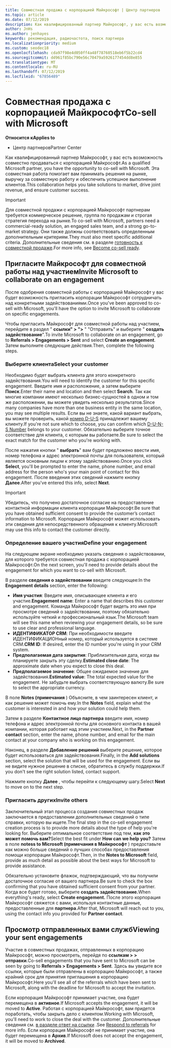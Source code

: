 ```yaml
---
title: Совместная продажа с корпорацией Майкрософт | Центр партнеров
ms.topic: article
ms.date: 07/12/2019
description: Как квалифицированный партнер Майкрософт, у вас есть возможность совместно продаваться с корпорацией Майкрософт. Эта совместная работа помогает вам принимать решения на рынке, выручку за совместную работу и обеспечить успешное выполнение клиентов.
author: JnHs
ms.author: jenhayes
keywords: рекомендация, радиочастота, поиск партнера
ms.localizationpriority: medium
ms.custom: seodec18
ms.openlocfilehash: cda97f98e4d050ff4a48f78760518eb6f5b22cd4
ms.sourcegitcommit: dd961f85bc790e56c70479a5926177454dd8e855
ms.translationtype: MT
ms.contentlocale: ru-RU
ms.lasthandoff: 07/12/2019
ms.locfileid: "67856489"
---
```

# <a name="co-sell-with-microsoft"></a><span data-ttu-id="94a34-105">Совместная продажа с корпорацией Майкрософт</span><span class="sxs-lookup"><span data-stu-id="94a34-105">Co-sell with Microsoft</span></span>

<span data-ttu-id="94a34-106">**Относится к**</span><span class="sxs-lookup"><span data-stu-id="94a34-106">**Applies to**</span></span>

-  <span data-ttu-id="94a34-107">Центр партнеров</span><span class="sxs-lookup"><span data-stu-id="94a34-107">Partner Center</span></span>

<span data-ttu-id="94a34-108">Как квалифицированный партнер Майкрософт, у вас есть возможность совместно продаваться с корпорацией Майкрософт.</span><span class="sxs-lookup"><span data-stu-id="94a34-108">As a qualified Microsoft partner, you have the opportunity to co-sell with Microsoft.</span></span> <span data-ttu-id="94a34-109">Эта совместная работа помогает вам принимать решения на рынке, выручку за совместную работу и обеспечить успешное выполнение клиентов.</span><span class="sxs-lookup"><span data-stu-id="94a34-109">This collaboration helps you take solutions to market, drive joint revenue, and ensure customer success.</span></span>

> [!IMPORTANT]
> <span data-ttu-id="94a34-110">Для совместной продажи с корпорацией Майкрософт партнерам требуется коммерческое решение, группа по продажам и строгая стратегия перехода на рынке.</span><span class="sxs-lookup"><span data-stu-id="94a34-110">To co-sell with Microsoft, partners need a commercial-ready solution, an engaged sales team, and a strong go-to-market strategy.</span></span> <span data-ttu-id="94a34-111">Они также должны соответствовать определенным дополнительным критериям.</span><span class="sxs-lookup"><span data-stu-id="94a34-111">They must also meet specific additional criteria.</span></span> <span data-ttu-id="94a34-112">Дополнительные сведения см. в разделе [готовность к совместной продаже](https://partner.microsoft.com/reach-customers/selling-with-microsoft#become-ready).</span><span class="sxs-lookup"><span data-stu-id="94a34-112">For more info, see [Become co-sell ready](https://partner.microsoft.com/reach-customers/selling-with-microsoft#become-ready).</span></span>

## <a name="invite-microsoft-to-collaborate-on-an-engagement"></a><span data-ttu-id="94a34-113">Пригласите Майкрософт для совместной работы над участием</span><span class="sxs-lookup"><span data-stu-id="94a34-113">Invite Microsoft to collaborate on an engagement</span></span>

<span data-ttu-id="94a34-114">После одобрения совместной работы с корпорацией Майкрософт у вас будет возможность пригласить корпорации Майкрософт сотрудничать над конкретными задействованиями.</span><span class="sxs-lookup"><span data-stu-id="94a34-114">Once you've been approved to co-sell with Microsoft, you'll have the option to invite Microsoft to collaborate on specific engagements.</span></span>

<span data-ttu-id="94a34-115">Чтобы пригласить Майкрософт для совместной работы над участием, перейдите в раздел " **ссылки" > ">** " "Отправить" и выберите " **создать задействование**".</span><span class="sxs-lookup"><span data-stu-id="94a34-115">To invite Microsoft to collaborate on an engagement, go to **Referrals > Engagements > Sent** and select **Create an engagement**.</span></span> <span data-ttu-id="94a34-116">Затем выполните следующие действия.</span><span class="sxs-lookup"><span data-stu-id="94a34-116">Then, complete the following steps.</span></span>

### <a name="select-your-customer"></a><span data-ttu-id="94a34-117">Выберите клиента</span><span class="sxs-lookup"><span data-stu-id="94a34-117">Select your customer</span></span>

<span data-ttu-id="94a34-118">Необходимо будет выбрать клиента для этого конкретного задействования.</span><span class="sxs-lookup"><span data-stu-id="94a34-118">You will need to identify the customer for this specific engagement.</span></span> <span data-ttu-id="94a34-119">Введите имя и расположение, а затем выберите **Поиск**.</span><span class="sxs-lookup"><span data-stu-id="94a34-119">Enter their name and location and then select **Search**.</span></span> <span data-ttu-id="94a34-120">Так как многие компании имеют несколько бизнес-сущностей в одном и том же расположении, вы можете увидеть несколько результатов.</span><span class="sxs-lookup"><span data-stu-id="94a34-120">Since many companies have more than one business entity in the same location, you may see multiple results.</span></span> <span data-ttu-id="94a34-121">Если вы не знаете, какой вариант выбрать, вы можете проверить, какой [номер D-U-S](https://www.dnb.com/duns-number.html) принадлежит вашему клиенту.</span><span class="sxs-lookup"><span data-stu-id="94a34-121">If you're not sure which to choose, you can confirm which [D-U-N-S Number](https://www.dnb.com/duns-number.html) belongs to your customer.</span></span> <span data-ttu-id="94a34-122">Обязательно выберите точное соответствие для клиента, с которым вы работаете.</span><span class="sxs-lookup"><span data-stu-id="94a34-122">Be sure to select the exact match for the customer who you're working with.</span></span> 

<span data-ttu-id="94a34-123">После нажатия кнопки " **выбрать**" вам будет предложено ввести имя, номер телефона и адрес электронной почты для пользователя, который является основным лицом к этому задействованию.</span><span class="sxs-lookup"><span data-stu-id="94a34-123">Once you click **Select**, you'll be prompted to enter the name, phone number, and email address for the person who's your main point of contact for this engagement.</span></span> <span data-ttu-id="94a34-124">После введения этих сведений нажмите кнопку **Далее**.</span><span class="sxs-lookup"><span data-stu-id="94a34-124">After you've entered this info, select **Next**.</span></span>

> [!IMPORTANT]
> <span data-ttu-id="94a34-125">Убедитесь, что получено достаточное согласие на предоставление контактной информации клиента корпорации Майкрософт.</span><span class="sxs-lookup"><span data-stu-id="94a34-125">Be sure that you have obtained sufficient consent to provide the customer’s contact information to Microsoft.</span></span> <span data-ttu-id="94a34-126">Корпорация Майкрософт может использовать эти сведения для непосредственного обращения к клиенту.</span><span class="sxs-lookup"><span data-stu-id="94a34-126">Microsoft may use this info to contact the customer directly.</span></span>

### <a name="define-your-engagement"></a><span data-ttu-id="94a34-127">Определение вашего участия</span><span class="sxs-lookup"><span data-stu-id="94a34-127">Define your engagement</span></span>

<span data-ttu-id="94a34-128">На следующем экране необходимо указать сведения о задействовании, для которого требуется совместная продажа с корпорацией Майкрософт.</span><span class="sxs-lookup"><span data-stu-id="94a34-128">On the next screen, you'll need to provide details about the engagement for which you want to co-sell with Microsoft.</span></span>

<span data-ttu-id="94a34-129">В разделе **сведения о задействовании** введите следующее:</span><span class="sxs-lookup"><span data-stu-id="94a34-129">In the **Engagement details** section, enter the following:</span></span>
- <span data-ttu-id="94a34-130">**Имя участия**: Введите имя, описывающее клиента и его участие.</span><span class="sxs-lookup"><span data-stu-id="94a34-130">**Engagement name**: Enter a name that describes this customer and engagement.</span></span> <span data-ttu-id="94a34-131">Команда Майкрософт будет видеть это имя при просмотре сведений о задействовании, поэтому обязательно используйте четкий и профессиональный язык.</span><span class="sxs-lookup"><span data-stu-id="94a34-131">The Microsoft team will see this name when reviewing your engagement details, so be sure to use clear and professional language.</span></span>
- <span data-ttu-id="94a34-132">**ИДЕНТИФИКАТОР CRM**: При необходимости введите ИДЕНТИФИКАЦИОНный номер, который используется в системе CRM.</span><span class="sxs-lookup"><span data-stu-id="94a34-132">**CRM ID**: If desired, enter the ID number you're using in your CRM system.</span></span>
- <span data-ttu-id="94a34-133">**Предполагаемая дата закрытия**: Приблизительная дата, когда вы планируете закрыть эту сделку.</span><span class="sxs-lookup"><span data-stu-id="94a34-133">**Estimated close date**: The approximate date when you expect to close this deal.</span></span>
- <span data-ttu-id="94a34-134">**Предполагаемое значение**: Общее ожидаемое значение для задействования.</span><span class="sxs-lookup"><span data-stu-id="94a34-134">**Estimated value**: The total expected value for the engagement.</span></span> <span data-ttu-id="94a34-135">Не забудьте выбрать соответствующую валюту.</span><span class="sxs-lookup"><span data-stu-id="94a34-135">Be sure to select the appropriate currency.</span></span>

<span data-ttu-id="94a34-136">В поле **Notes (примечания** ) Объясните, в чем заинтересен клиент, и как решение может помочь ему.</span><span class="sxs-lookup"><span data-stu-id="94a34-136">In the **Notes** field, explain what the customer is interested in and how your solution could help them.</span></span>

 <span data-ttu-id="94a34-137">Затем в разделе **Контактное лицо партнера** введите имя, номер телефона и адрес электронной почты для основного контакта в вашей компании, которая работает над этим участием.</span><span class="sxs-lookup"><span data-stu-id="94a34-137">Next, in the **Partner contact** section, enter the name, phone number, and email for the main contact at your company who is working on this engagement.</span></span>

<span data-ttu-id="94a34-138">Наконец, в разделе **Добавление решений** выберите решение, которое будет использоваться для задействования.</span><span class="sxs-lookup"><span data-stu-id="94a34-138">Finally, in the **Add solutions** section, select the solution that will be used for the engagement.</span></span> <span data-ttu-id="94a34-139">Если вы не видите нужное решение в списке, обратитесь в службу поддержки.</span><span class="sxs-lookup"><span data-stu-id="94a34-139">If you don't see the right solution listed, contact support.</span></span>

<span data-ttu-id="94a34-140">Нажмите кнопку **Далее** , чтобы перейти к следующему шагу.</span><span class="sxs-lookup"><span data-stu-id="94a34-140">Select **Next** to move on to the next step.</span></span>

### <a name="invite-others"></a><span data-ttu-id="94a34-141">Пригласить других</span><span class="sxs-lookup"><span data-stu-id="94a34-141">Invite others</span></span>

<span data-ttu-id="94a34-142">Заключительный этап процесса создания совместных продаж заключается в предоставлении дополнительных сведений о типе справки, которую вы ищете.</span><span class="sxs-lookup"><span data-stu-id="94a34-142">The final step in the co-sell engagement creation process is to provide more details about the type of help you're looking for.</span></span> <span data-ttu-id="94a34-143">Выберите оптимальное соответствие под тем, **как это может помочь вам?**</span><span class="sxs-lookup"><span data-stu-id="94a34-143">Select the best fit under **How can we help you?**</span></span> <span data-ttu-id="94a34-144">Затем в поле **notess to Microsoft (примечания в Майкрософт** ) предоставьте как можно больше сведений о лучших способах предоставления помощи корпорации Майкрософт.</span><span class="sxs-lookup"><span data-stu-id="94a34-144">Then, in the **Notes to Microsoft** field, provide as much detail as possible about the best ways for Microsoft to provide assistance.</span></span>

<span data-ttu-id="94a34-145">Обязательно установите флажок, подтверждающий, что вы получили достаточное согласие от вашего партнера.</span><span class="sxs-lookup"><span data-stu-id="94a34-145">Be sure to check the box confirming that you have obtained sufficient consent from your partner.</span></span> <span data-ttu-id="94a34-146">Когда все будет готово, выберите **создать задействование.**</span><span class="sxs-lookup"><span data-stu-id="94a34-146">When everything's ready, select **Create engagement.**</span></span> <span data-ttu-id="94a34-147">После этого корпорация Майкрософт свяжется с вами, используя контактные данные, предоставленные для **партнера**.</span><span class="sxs-lookup"><span data-stu-id="94a34-147">After that, Microsoft will reach out to you, using the contact info you provided for **Partner contact**.</span></span>

## <a name="viewing-your-sent-engagements"></a><span data-ttu-id="94a34-148">Просмотр отправленных вами служб</span><span class="sxs-lookup"><span data-stu-id="94a34-148">Viewing your sent engagements</span></span>

<span data-ttu-id="94a34-149">Участие в совместных продажах, отправленных в корпорацию Майкрософт, можно просмотреть, перейдя по **ссылкам > > отправки**.</span><span class="sxs-lookup"><span data-stu-id="94a34-149">Co-sell engagements that you have sent to Microsoft can be seen by going to **Referrals > Engagements > Sent**.</span></span> <span data-ttu-id="94a34-150">Здесь вы увидите все ссылки, которые были отправлены в корпорацию Майкрософт, а также крайний срок для принятия приглашения в корпорацию Майкрософт.</span><span class="sxs-lookup"><span data-stu-id="94a34-150">Here you'll see all of the referrals which have been sent to Microsoft, along with the deadline for Microsoft to accept the invitation.</span></span>

<span data-ttu-id="94a34-151">Если корпорация Майкрософт принимает участие, она будет перемещена в **активное**.</span><span class="sxs-lookup"><span data-stu-id="94a34-151">If Microsoft accepts the engagement, it will be moved to **Active**.</span></span> <span data-ttu-id="94a34-152">Работая с корпорацией Майкрософт, вам придется поработать, чтобы закрыть дело с клиентом.</span><span class="sxs-lookup"><span data-stu-id="94a34-152">Working with Microsoft, you'll need to work to close the deal with the customer.</span></span> <span data-ttu-id="94a34-153">Дополнительные сведения см. [в разделе ответ на ссылки](responding-to-referrals.md) .</span><span class="sxs-lookup"><span data-stu-id="94a34-153">See [Respond to referrals](responding-to-referrals.md) for more info.</span></span> <span data-ttu-id="94a34-154">Если корпорация Майкрософт не принимает участие, она будет перемещена в **Архив**.</span><span class="sxs-lookup"><span data-stu-id="94a34-154">If Microsoft does not accept the engagement, it will be moved to **Archived**.</span></span>
